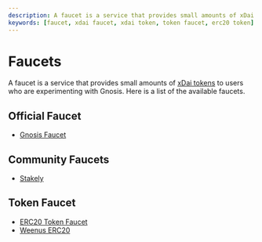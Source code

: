 ```yaml
---
description: A faucet is a service that provides small amounts of xDai tokens to users who are experimenting with Gnosis. Here is a list of the available faucets.
keywords: [faucet, xdai faucet, xdai token, token faucet, erc20 token]
---
```


# Faucets

A faucet is a service that provides small amounts of [xDai tokens](/about/tokens/xdai) to users who are experimenting with Gnosis. Here is a list of the available faucets.

## Official Faucet

- [Gnosis Faucet](https://gnosisfaucet.com/)


## Community Faucets

- [Stakely](https://stakely.io/en/faucet/gnosis-chain-xdai)

## Token Faucet

- [ERC20 Token Faucet](/tools/faucets/tokens)
- [Weenus ERC20](https://github.com/bokkypoobah/WeenusTokenFaucet)
